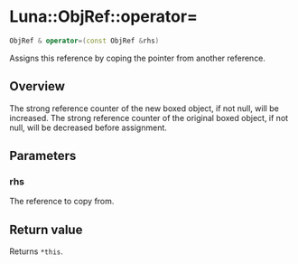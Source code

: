 # Luna::ObjRef::operator=

```c++
ObjRef & operator=(const ObjRef &rhs)
```

Assigns this reference by coping the pointer from another reference. 

## Overview
The strong reference counter of the new boxed object, if not null, will be increased. The strong reference counter of the original boxed object, if not null, will be decreased before assignment. 

## Parameters
### rhs
The reference to copy from. 

## Return value
Returns `*this`. 

